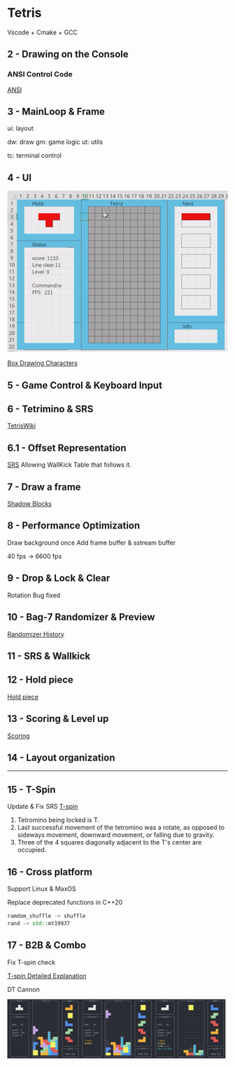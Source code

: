 # Tetris

Vscode + Cmake + GCC

## 2 - Drawing on the Console

### ANSI Control Code

[ANSI](https://gist.github.com/fnky/458719343aabd01cfb17a3a4f7296797)

## 3 - MainLoop & Frame

ui: layout

dw: draw              gm: game logic  ut: utils

tc: terminal control

## 4 - UI

![Alt text](img/image.png)

[Box Drawing Characters](https://en.wikipedia.org/wiki/Box-drawing_characters)

## 5 - Game Control & Keyboard Input

## 6 - Tetrimino & SRS

[TetrisWiki](https://harddrop.com/wiki/Tetromino)

## 6.1 - Offset Representation

[SRS](https://harddrop.com/wiki/SRS)
Allowing WallKick Table that follows it.

## 7 - Draw a frame

[Shadow Blocks](https://symbl.cc/en/unicode/blocks/geometric-shapes/)

## 8 - Performance Optimization

Draw background once
Add frame buffer & sstream buffer

40 fps -> 6600 fps

## 9 - Drop & Lock & Clear

Rotation Bug fixed

## 10 - Bag-7 Randomizer & Preview

[Randomizer History](https://simon.lc/the-history-of-tetris-randomizers)

## 11 - SRS & Wallkick

## 12 - Hold piece

[Hold piece](https://harddrop.com/wiki/Hold_piece)

## 13 - Scoring & Level up

[Scoring](https://harddrop.com/wiki/Scoring)

## 14 - Layout organization

---

## 15 - T-Spin

Update & Fix SRS
[T-spin](https://harddrop.com/wiki/T-Spin)

1. Tetromino being locked is T.
2. Last successful movement of the tetromino was a rotate, as opposed to sideways movement, downward movement, or falling due to gravity.
3. Three of the 4 squares diagonally adjacent to the T's center are occupied.

## 16 - Cross platform

Support Linux & MaxOS

Replace deprecated functions in C++20

```cpp
ramdom_shuffle -> shuffle
rand -> std::mt19937
```

## 17 - B2B & Combo

Fix T-spin check

[T-spin Detailed Explanation](https://www.reddit.com/r/Tetris/comments/b01hfm/comment/eic43sq/)

DT Cannon

<img src="img/1.png" width="33%"><img src="img/2.png" width="33%"><img src="img/3.png" width="33%">
